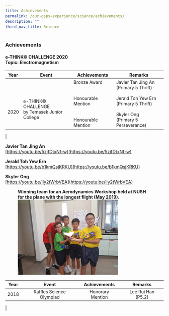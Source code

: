 ```yaml
---
title: Achievements
permalink: /our-gsps-experience/science/achievements/
description: ""
third_nav_title: Science
---
```

### **Achievements**
#### **e-THINK© CHALLENGE 2020<br>Topic: Electromagnetism**

| Year | Event | Achievements | Remarks |
|---|---|---|---|
| <br><br><br>2020 | <br><br>e-THINK© CHALLENGE<br>by Temasek Junior College | Bronze Award <br><br><br>Honourable Mention<br><br><br>Honourable Mention| Javier Tan Jing An<br>(Primary 5 Thrift)<br><br>Jerald Toh Yew Ern<br>(Primary 5 Thrift)<br><br>Skyler Ong<br>(Primary 5 Perseverance) |
|

**Javier Tan Jing An**<br>
[https://youtu.be/5zjfDtxNf-w](https://youtu.be/5zjfDtxNf-w)

**Jerald Toh Yew Ern**<br>
[https://youtu.be/b1kmQsjKRKU](https://youtu.be/b1kmQsjKRKU)

**Skyler Ong**<br>
[https://youtu.be/ily2tWrbVEA](https://youtu.be/ily2tWrbVEA)

<figure>
	<figcaption><strong>  Winning team for an Aerodynamics Workshop held at NUSH for the plane with the longest flight (May 2019).
</strong></figcaption>
<img src="/images/science4.jpg" style="width:75%">
</figure>

| Year | Event | Achievements | Remarks |
|:---:|:---:|:---:|:---:|
| 2018 | Raffles Science Olympiad | Honorary Mention | Lee Rui Han (P5.2) |
|